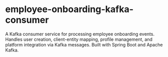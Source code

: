 # employee-onboarding-kafka-consumer
A Kafka consumer service for processing employee onboarding events. Handles user creation, client-entity mapping, profile management, and platform integration via Kafka messages. Built with Spring Boot and Apache Kafka.
